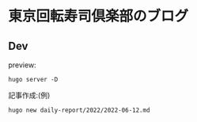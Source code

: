 # 東京回転寿司倶楽部のブログ

## Dev

preview:
```
hugo server -D
```

記事作成:(例)
```
hugo new daily-report/2022/2022-06-12.md
```